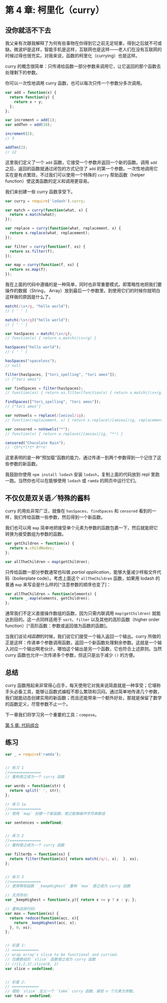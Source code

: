 # 第 4 章: 柯里化（curry）

## 没你就活不下去
我父亲有次跟我解释了为何有些事物在你得到它之前无足轻重，得到之后就不可或缺。微波炉是这样，智能手机是这样，互联网也是这样——老人们在没有互联网的时候过得也很充实。对我来说，函数的柯里化（currying）也是这样。

curry 的概念很简单：只传递给函数一部分参数来调用它，让它返回的那个函数去处理剩下的参数。

你可以一次性地调用 curry 函数，也可以每次只传一个参数分多次调用。

```js
var add = function(x) {
  return function(y) {
    return x + y;
  };
};

var increment = add(1);
var addTen = add(10);

increment(2);
// 3

addTen(2);
// 12
```

这里我们定义了一个 `add` 函数，它接受一个参数并返回一个新的函数。调用 `add` 之后，返回的函数就通过闭包的方式记住了 `add` 的第一个参数。一次性地调用它实在是有点繁琐，不过我们可以使用一个特殊的 `curry` 帮助函数（helper function）使这类函数的定义和调用更容易。

我们来创建一些 curry 函数享受下。

```js
var curry = require('lodash').curry;

var match = curry(function(what, x) {
  return x.match(what);
});

var replace = curry(function(what, replacement, x) {
  return x.replace(what, replacement);
});

var filter = curry(function(f, xs) {
  return xs.filter(f);
});

var map = curry(function(f, xs) {
  return xs.map(f);
});
```

我在上面的代码中遵循的是一种简单，同时也非常重要模式。即策略性地把我们要操作的数据（String， Array）放到最后一个参数里。到使用它们的时候你就明白这样做的原因是什么了。

```js
match(/\s+/g, "hello world");
// [ ' ' ]

match(/\s+/g)("hello world");
// [ ' ' ]

var hasSpaces = match(/\s+/g);
// function(x) { return x.match(/\s+/g) }

hasSpaces("hello world");
// [ ' ' ]

hasSpaces("spaceless");
// null

filter(hasSpaces, ["tori_spelling", "tori amos"]);
// ["tori amos"]

var findSpaces = filter(hasSpaces);
// function(xs) { return xs.filter(function(x) { return x.match(/\s+/g) }) }

findSpaces(["tori_spelling", "tori amos"]);
// ["tori amos"]

var noVowels = replace(/[aeiou]/ig);
// function(replacement, x) { return x.replace(/[aeiou]/ig, replacement) }

var censored = noVowels("*");
// function(x) { return x.replace(/[aeiou]/ig, "*") }

censored("Chocolate Rain");
// 'Ch*c*l*t* R**n'
```

这里表明的是一种“预加载”函数的能力，通过传递一到两个参数得到一个记住了这些参数的新函数。

我鼓励你使用 `npm install lodash` 安装 `lodash`，复制上面的代码放到 repl 里跑一跑。当然你也可以在能够使用 `lodash` 或 `ramda` 的网页中运行它们。

## 不仅仅是双关语／特殊的酱料

curry 的用处非常广泛，就像在 `hasSpaces`、`findSpaces` 和 `censored` 看到的一样，我们传给函数一些参数，然后得到一个新函数。

我们也可以用 `map` 简单地把接受单个元素为参数的函数包裹一下，然后就能把它转换为接受数组为参数的函数。

```js
var getChildren = function(x) {
  return x.childNodes;
};

var allTheChildren = map(getChildren);
```

只传给函数一部分参数通常也叫做 *partial application*，能够大量减少样板文件代码（boilerplate code）。考虑上面这个 `allTheChildren` 函数，如果用 lodash 的普通 `map` 来写会是什么样的[^注意参数的顺序也变了]：

```js
var allTheChildren = function(elements) {
  return _.map(elements, getChildren);
};
```

通常我们不定义直接操作数组的函数，因为只需内联调用 `map(getChildren)` 就能达到目的。这一点同样适用于 `sort`、`filter` 以及其他的高阶函数（higher order function）[^高阶函数：参数或返回值为函数的函数]。

当我们谈论*纯函数*的时候，我们说它们接受一个输入返回一个输出。curry 所做的正是这样：传递单个参数调用函数，返回一个新函数处理剩余参数。这就是一个输入对应一个输出啊老伙计。哪怕这个输出是另一个函数，它也符合上述原则。当然 curry 函数也允许一次传递多个参数，但这只是出于减少 `()` 的方便。

## 总结

curry 函数用起来非常得心应手，每天使用它对我来说简直就是一种享受；它堪称手头必备工具，能够让函数式编程不那么繁琐和沉闷。通过简单地传递几个参数，我们就能动态创建实用的新函数；而且还能带来一个额外好处，那就是保留了数学的函数定义，尽管参数不止一个。

下一章我们将学习另一个重要的工具：`compose`。

[第 5 章: 代码组合](ch5.md)

## 练习

```js
var _ = require('ramda');


// 练习 1
//==============
// 重构使之成为一个 curry 函数

var words = function(str) {
  return split(' ', str);
};

// 练习 1a
//==============
// 使用 `map` 创建一个新函数，使之能够操作字符串数组

var sentences = undefined;


// 练习 2
//==============
// 重构使之成为一个 curry 函数

var filterQs = function(xs) {
  return filter(function(x){ return match(/q/i, x);  }, xs);
};


// 练习 3
//==============
// 使用帮助函数 `_keepHighest` 重构 `max` 使之成为 curry 函数

// 无须改动:
var _keepHighest = function(x,y){ return x >= y ? x : y; };

// 重构这段代码:
var max = function(xs) {
  return reduce(function(acc, x){
    return _keepHighest(acc, x);
  }, 0, xs);
};


// 彩蛋 1:
// ============
// wrap array's slice to be functional and curried.
// 包裹数组的 `slice` 函数使之成为 curry 函数
// //[1,2,3].slice(0, 2)
var slice = undefined;


// 彩蛋 2:
// ============
// 借助 `slice` 定义一个 `take` curry 函数，接受 n 个元素为参数。
var take = undefined;
```
